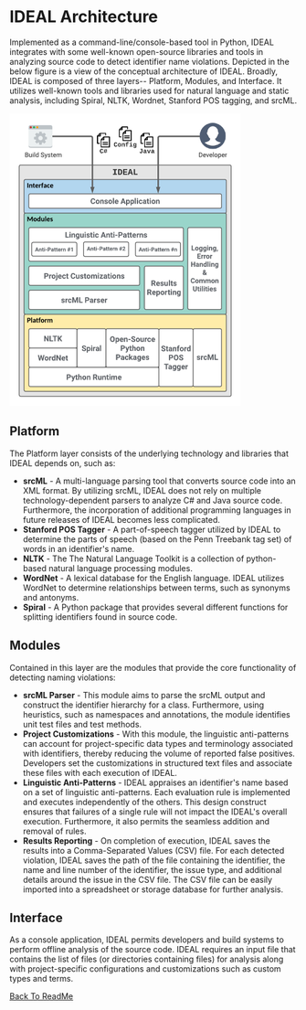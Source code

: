 # IDEAL Architecture

Implemented as a command-line/console-based tool in Python, IDEAL integrates with some well-known open-source libraries and tools in analyzing source code to detect identifier name violations. Depicted in the below figure is a view of the conceptual architecture of IDEAL. Broadly, IDEAL is composed of three layers-- Platform, Modules, and Interface. It utilizes well-known tools and libraries used for natural language and static analysis, including Spiral, NLTK, Wordnet, Stanford POS tagging, and srcML.

<img src="images\other\architecture.png" alt="architecture" style="zoom:50%;" />

## Platform 

The Platform layer consists of the underlying technology and libraries that IDEAL depends on, such as:

- **srcML** - A multi-language parsing tool that converts source code into an XML format. By utilizing srcML, IDEAL does not rely on multiple technology-dependent parsers to analyze C\# and Java source code. Furthermore, the incorporation of additional programming languages in future releases of IDEAL becomes less complicated.
- **Stanford POS Tagger** - A part-of-speech tagger utilized by IDEAL to determine the parts of speech (based on the Penn Treebank tag set) of words in an identifier's name.
- **NLTK** - The The Natural Language Toolkit is a collection of python-based natural language processing modules.
- **WordNet** - A lexical database for the English language. IDEAL utilizes WordNet to determine relationships between terms, such as synonyms and antonyms. 
- **Spiral** - A Python package that provides several different functions for splitting identifiers found in source code.

## Modules

Contained in this layer are the modules that provide the core functionality of detecting naming violations:  

- **srcML Parser** - This module aims to parse the srcML output and construct the identifier hierarchy for a class. Furthermore, using heuristics, such as namespaces and annotations, the module identifies unit test files and test methods.
- **Project Customizations** - With this module, the linguistic anti-patterns can account for project-specific data types and terminology associated with identifiers, thereby reducing the volume of reported false positives. Developers set the customizations in structured text files and associate these files with each execution of IDEAL.
- **Linguistic Anti-Patterns** - IDEAL appraises an identifier's name based on a set of linguistic anti-patterns. Each evaluation rule is implemented and executes independently of the others. This design construct ensures that failures of a single rule will not impact the IDEAL's overall execution. Furthermore, it also permits the seamless addition and removal of rules.
- **Results Reporting** -  On completion of execution, IDEAL saves the results into a Comma-Separated Values (CSV) file. For each detected violation, IDEAL saves the path of the file containing the identifier, the name and line number of the identifier, the issue type, and additional details around the issue in the CSV file. The CSV file can be easily imported into a spreadsheet or storage database for further analysis. 

## Interface

As a console application, IDEAL permits developers and build systems to perform offline analysis of the source code. IDEAL requires an input file that contains the list of files (or directories containing files) for analysis along with project-specific configurations and customizations such as custom types and terms.



[Back To ReadMe](../../README.md)